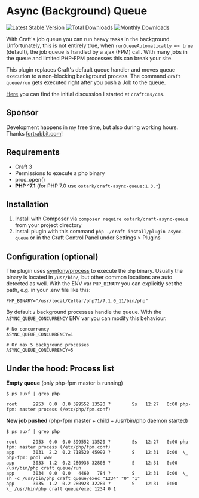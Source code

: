 # Async (Background) Queue

[![Latest Stable Version](https://poser.pugx.org/ostark/craft-async-queue/v/stable)](https://packagist.org/packages/ostark/craft-async-queue)
[![Total Downloads](https://poser.pugx.org/ostark/craft-async-queue/downloads)](https://packagist.org/packages/ostark/craft-async-queue)
[![Monthly Downloads](https://poser.pugx.org/ostark/craft-async-queue/d/monthly)](https://packagist.org/packages/ostark/craft-async-queue)



With Craft's job queue you can run heavy tasks in the background. Unfortunately, this is not entirely true, when `runQueueAutomatically => true` (default), the job queue is handled by a ajax (FPM) call.
With many jobs in the queue and limited PHP-FPM processes this can break your site.  

This plugin replaces Craft's default queue handler and moves queue execution to a non-blocking background process.
The command `craft queue/run` gets executed right after you push a Job to the queue. 

[Here](https://github.com/craftcms/cms/issues/1952) you can find the initial discussion I started at `craftcms/cms`.

## Sponsor

Development happens in my free time, but also during working hours. Thanks [fortrabbit.com](https://www.fortrabbit.com/craft-hosting)!

## Requirements

* Craft 3
* Permissions to execute a php binary
* proc_open()
* **PHP ^7.1** (for PHP 7.0 use `ostark/craft-async-queue:1.3.*`)

## Installation

1. Install with Composer via `composer require ostark/craft-async-queue` from your project directory
2. Install plugin with this command `php ./craft install/plugin async-queue` or in the Craft Control Panel under Settings > Plugins

## Configuration (optional)

The plugin uses [symfony/process](https://github.com/symfony/process) to execute the `php` binary. Usually the binary is located in `/usr/bin/`, but other common locations are auto detected as well. With the ENV var `PHP_BINARY` you can explicitly set the path, e.g. in your .env file like this:
```
PHP_BINARY="/usr/local/Cellar/php71/7.1.0_11/bin/php"
```


By default `2` background processes handle the queue. With the `ASYNC_QUEUE_CONCURRENCY` ENV var you can modify this behaviour.
```
# No concurrency
ASYNC_QUEUE_CONCURRENCY=1

# Or max 5 background processes
ASYNC_QUEUE_CONCURRENCY=5
```


## Under the hood: Process list

**Empty queue** (only php-fpm master is running)
```
$ ps auxf | grep php

root      2953  0.0  0.0 399552 13520 ?        Ss   12:27   0:00 php-fpm: master process (/etc/php/fpm.conf)
````

**New job pushed** (php-fpm master + child + /usr/bin/php daemon started)
```
$ ps auxf | grep php

root      2953  0.0  0.0 399552 13520 ?        Ss   12:27   0:00 php-fpm: master process (/etc/php/fpm.conf)
app       3031  2.2  0.2 718520 45992 ?        S    12:31   0:00  \_ php-fpm: pool www
app       3033  1.2  0.2 280936 32808 ?        S    12:31   0:00 /usr/bin/php craft queue/run
app       3034  0.0  0.0   4460   784 ?        S    12:31   0:00  \_ sh -c /usr/bin/php craft queue/exec "1234" "0" "1"
app       3035  1.2  0.2 280928 32280 ?        S    12:31   0:00      \_ /usr/bin/php craft queue/exec 1234 0 1
```
